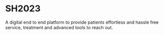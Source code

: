 # SH2023
A digital end to end platform to provide patients effortless and hassle free service, treatment and advanced tools to reach out. 
